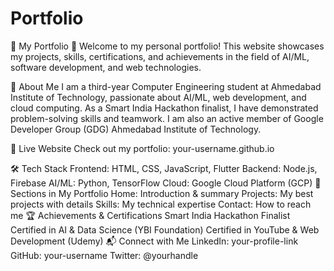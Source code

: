 # Portfolio
🌟 My Portfolio
🚀 Welcome to my personal portfolio! This website showcases my projects, skills, certifications, and achievements in the field of AI/ML, software development, and web technologies.

📌 About Me
I am a third-year Computer Engineering student at Ahmedabad Institute of Technology, passionate about AI/ML, web development, and cloud computing. As a Smart India Hackathon finalist, I have demonstrated problem-solving skills and teamwork. I am also an active member of Google Developer Group (GDG) Ahmedabad Institute of Technology.

🔗 Live Website
Check out my portfolio: your-username.github.io

🛠️ Tech Stack
Frontend: HTML, CSS, JavaScript, Flutter
Backend: Node.js, Firebase
AI/ML: Python, TensorFlow
Cloud: Google Cloud Platform (GCP)
📂 Sections in My Portfolio
Home: Introduction & summary
Projects: My best projects with details
Skills: My technical expertise
Contact: How to reach me
🏆 Achievements & Certifications
Smart India Hackathon Finalist
Certified in AI & Data Science (YBI Foundation)
Certified in YouTube & Web Development (Udemy)
📬 Connect with Me
LinkedIn: your-profile-link
GitHub: your-username
Twitter: @yourhandle
